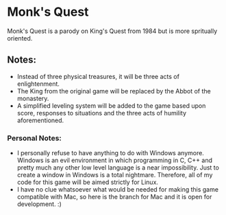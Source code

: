 # Monk's Quest
Monk's Quest is a parody on King's Quest from 1984 but is more spritually oriented.


## Notes:
- Instead of three physical treasures, it will be three acts of enlightenment.
- The King from the original game will be replaced by the Abbot of the monastery.
- A simplified leveling system will be added to the game based upon score, responses to situations and the three acts of humility aforementioned.

### Personal Notes:
- I personally refuse to have anything to do with Windows anymore. Windows is an evil environment in which programming in C, C++ and pretty much any other low level language is a near impossibility. Just to create a window in Windows is a total nightmare. Therefore, all of my code for this game will be aimed strictly for Linux.
- I have no clue whatsoever what would be needed for making this game compatible with Mac, so here is the branch for Mac and it is open for development. :)
